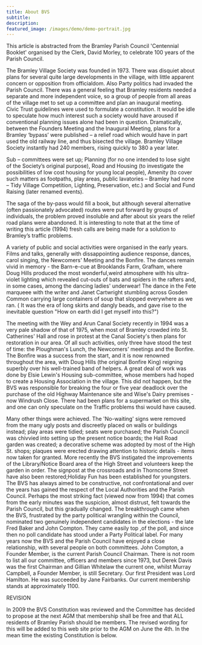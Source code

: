 ```yaml
---
title: About BVS
subtitle:
description: 
featured_image: /images/demo/demo-portrait.jpg
---
```


This article is abstracted from the Bramley Parish Council 'Centennial Booklet' organised by the Clerk, David Morley, to celebrate 100 years of the Parish Council.

The Bramley Village Society was founded in 1973. There was disquiet about plans for several quite large developments in the village, with little apparent concern or opposition from officialdom. Also Party politics had invaded the Parish Council. There was a general feeling that Bramley residents needed a separate and more independent voice, so a group of people from all areas of the village met to set up a committee and plan an inaugural meeting. Civic Trust guidelines were used to formulate a constitution.
It would be idle to speculate how much interest such a society would have aroused if conventional planning issues alone had been in question. Dramatically, between the Founders Meeting and the Inaugural Meeting, plans for a Bramley ‘bypass’ were published – a relief road which would have in part used the old railway line, and thus bisected the village. Bramley Village Society instantly had 240 members, rising quickly to 380 a year later.

Sub – committees were set up; Planning (for no one intended to lose sight of the Society’s original purpose), Road and Housing (to investigate the possibilities of low cost housing for young local people), Amenity (to cover such matters as footpaths, play areas, public lavatories – Bramley had none – Tidy Village Competition, Lighting, Preservation, etc.) and Social and Fund Raising (later renamed events).

The saga of the by-pass would fill a book, but although several alternative (often passionately advocated) routes were put forward by groups of individuals, the problem proved insoluble and after about six years the relief road plans were abandoned. It is interesting to note that at the time of writing this article (1994) fresh calls are being made for a solution to Bramley’s traffic problems.

A variety of public and social activities were organised in the early years. Films and talks, generally with dissappointing audience response, dances, carol singing, the Newcomers' Meeting and the Bonfire. The dances remain vivid in memory - the Barn-e-cue at Brooklands Farm, Grafham, where Doug Hills produced the most wonderful,weird atmosphere with his ultra-violet lighting which revealed cut-outs of bats and spiders in the rafters and, in some cases, among the dancing ladies' underwear! The dance in the Fete marqueee with the writer and Janet Cartwright stumbling across Gosden Common carrying large containers of soup that slopped everywhere as we ran. ( It was the era of long skirts and dangly beads, and gave rise to the inevitable question "How on earth did I get myself into this?")

The meeting with the Wey and Arun Canal Society recently in 1994 was a very pale shadow of that of 1975, when most of Bramley crowded into St. Catherines' Hall and rose in protest at the Canal Society's then plans for restoration in our area. Of all such activities, only three have stood the test of time: the Ploughman's Lunch, the Newcomers' meetings and the Bonfire. The Bonfire was a success from the start, and it is now renowned throughout the area, with Doug Hills (the original Bonfire King) reigning superbly over his well-trained band of helpers.
A great deal of work was done by Elsie Lewin's Housing sub-committee, whose members had hoped to create a Housing Association in the village. This did not happen, but the BVS was responsible for breaking the four or five year deadlock over the purchase of the old Highway Maintenance site and Wise's Dairy premises - now Windrush Close. There had been plans for a supermarket on this site, and one can only speculate on the Traffic problems thsi would have caused.

Many other things were achieved. The 'No-waiting' signs were removed from the many ugly posts and discreetly placed on walls or buildings instead; play areas were tidied; seats were purchased; the Parish Council was chivvied into setting up the present notice boards; the Hall Road garden was created; a decorative scheme was adopted by most of the High St. shops; plaques were erected drawing attention to historic details - items now taken for granted. More recently the BVS instigated the improvements of the Library/Notice Board area of the High Street and volunteers keep the garden in order. The signpost at the crossroads and in Thorncome Street have also been restored;Holiday Fun has been established for youngsters.
The BVS has always aimed to be constructive, not confrontational and over the years has gained the respect of the Local Authorities and the Parish Council. Perhaps the most striking fact (viewed now from 1994) that comes from the early minutes was the suspicion, almost distrust, felt towards the Parish Council, but this gradually changed. The breakthrough came when the BVS, frustrated by the party political wrangling within the Council, nominated two genuinely independent candidates in the elections - the late Fred Baker and John Compton. They came easily top ,of the poll, and since then no poll candidate has stood under a Party Political label. For many years now the BVS and the Parish Council have enjoyed a close relationship, with several people on both committees. John Compton, a Founder Member, is the current Parish Council Chairman. There is not room to list all our committee, officers and members since 1973, but Derek Davis was the first Chairman and Gillian Whitelaw the current one, whilst Murray Campbell, a Founder Member, is still Secretary. Our first President was Lord Hamilton. He was succeeded by Jane Fairbanks. Our current membership stands at approximately 1100. 

REVISION

In 2009 the BVS Constitution was reviewed and the Committee has decided to propose at the next AGM that membership shall be free and that ALL residents of Bramley Parish should be members. The revised wording for this will be added to this web site prior to the AGM on June the 4th. In the mean time the existing Constitution is below.